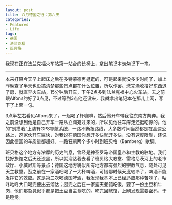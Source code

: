 ```yaml
---
layout: post
title: 八月德国之行：第六天
categories:
- Featured
- Life
tags:
- 德国
- 法兰克福
- 班贝格
---
```


我现在正在法兰克福火车站第一站台的长椅上，拿出笔记本匆匆记下一笔。

-------------------------------------------------------------------------------

本来打算今天早上起床之后在多特蒙德再逛逛的，可是起来就没多少时间了，加上昨晚查了半天也没搞清楚那些景点都在什么位置，所以作罢。洗完澡收拾好东西退了房，就直奔火车站，15分钟后开车，下午2点多到法兰克福中心火车站。去之前跟Alfons约好了3点见，不过等到3点他还没来，我就拿出笔记本在那儿上网，写下了上面一句。

3点半左右看见Alfons来了，一起喝了杯咖啡，然后他开车带我往东南方向奔。我之前没想到他是自己开车一路从立陶宛过来的，所以见他往车库走还挺吃惊的。他的“别摸我”上装有GPS导航系统，一路不断报路线，大多数时间当然都是在高速公路上，这家伙开车巨快，对我说在德国你想开多快就开多快，没有速度限制，还说因此德国的车质量都超好。一路狂飙两个多小时到班贝格（Bamberg）歇脚。

班贝格这个地方有浓厚的历史气息，曾经是神圣罗马帝国皇帝和主教的驻地。我们找好旅馆之后天还没黑，所以就溜达着去看了班贝格大教堂、雷格尼茨河上的老市政厅、小威尼斯等景点；德国这地方貌似所有地方都有强烈的宗教气息，随处可见天主教堂。逛之前在一家酒吧喝了一大杯啤酒，可惜那时候天比较冷了，啤酒不能发挥它的效应。这是第三次喝德国啤酒，我发现我基本上已经适应那种苦味了，咕咚咕咚大口喝完便出去溜达；逛完之后在一家露天餐馆吃饭，要了一份土豆和牛肉，他们那旮旯似乎都是把土豆当主食吃的。吃完回旅馆，上网发现需要密码，于是睡觉。
